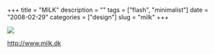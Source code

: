 +++
title = "MILK"
description = ""
tags = ["flash", "minimalist"]
date = "2008-02-29"
categories = ["design"]
slug = "milk"
+++


 

  <div id="screens-thumbs" class="clearfix">
    <div class="txt-center" id="design-submission"><a href="http://www.milk.dk/"><img id='bluga-thumbnail-854' class='bluga-thumbnail large' src='//media.konigi.com/bluga/
wt47f2790eb87df_0.jpg'/></a></div>  
  </div>   
<p><a href="http://www.milk.dk/">http://www.milk.dk</a></p>




